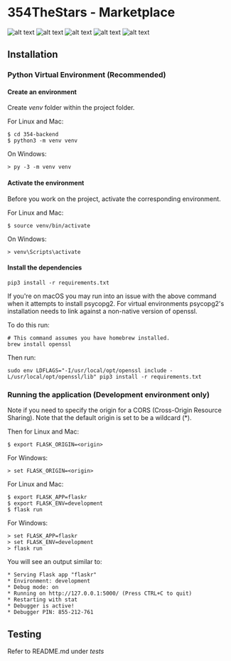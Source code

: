 # 354TheStars - Marketplace

![alt text](https://github.com/RemineralizedWater/E-Commerce_Platform_Backend_354thestars/Screenshots/1.Login.jpg?raw=true)
![alt text](https://github.com/RemineralizedWater/E-Commerce_Platform_Backend_354thestars/Screenshots/2.Register.jpg?raw=true)
![alt text](https://github.com/RemineralizedWater/E-Commerce_Platform_Backend_354thestars/Screenshots/3.Home.jpg?raw=true)
![alt text](https://github.com/RemineralizedWater/E-Commerce_Platform_Backend_354thestars/Screenshots/4.Search.jpg?raw=true)
![alt text](https://github.com/RemineralizedWater/E-Commerce_Platform_Backend_354thestars/Screenshots/5.Shopping_Cart.jpg?raw=true)

## Installation

### Python Virtual Environment (Recommended)

#### Create an environment

Create _venv_ folder within the project folder.

For Linux and Mac:

    $ cd 354-backend
    $ python3 -m venv venv

On Windows:

    > py -3 -m venv venv

#### Activate the environment

Before you work on the project, activate the corresponding environment.

For Linux and Mac:

    $ source venv/bin/activate

On Windows:

    > venv\Scripts\activate

#### Install the dependencies


    pip3 install -r requirements.txt

If you're on macOS you may run into an issue with the above command when it attempts to install psycopg2. For virtual environments psycopg2's installation needs to link against a non-native version of openssl.

To do this run:

    # This command assumes you have homebrew installed.
    brew install openssl

Then run:

    sudo env LDFLAGS="-I/usr/local/opt/openssl include -L/usr/local/opt/openssl/lib" pip3 install -r requirements.txt

### Running the application (Development environment only)

Note if you need to specify the origin for a CORS (Cross-Origin Resource Sharing). Note that the default origin is set to be a wildcard (*).

Then for Linux and Mac:

    $ export FLASK_ORIGIN=<origin>

For Windows:

    > set FLASK_ORIGIN=<origin>

For Linux and Mac:

    $ export FLASK_APP=flaskr
    $ export FLASK_ENV=development
    $ flask run

For Windows:

    > set FLASK_APP=flaskr
    > set FLASK_ENV=development
    > flask run

You will see an output similar to:

    * Serving Flask app "flaskr"
    * Environment: development
    * Debug mode: on
    * Running on http://127.0.0.1:5000/ (Press CTRL+C to quit)
    * Restarting with stat
    * Debugger is active!
    * Debugger PIN: 855-212-761


## Testing

Refer to README.md under _tests_
